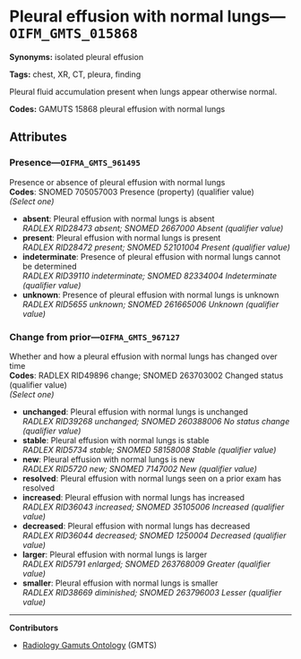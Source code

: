 # Pleural effusion with normal lungs—`OIFM_GMTS_015868`

**Synonyms:** isolated pleural effusion

**Tags:** chest, XR, CT, pleura, finding

Pleural fluid accumulation present when lungs appear otherwise normal.

**Codes:** GAMUTS 15868 pleural effusion with normal lungs

## Attributes

### Presence—`OIFMA_GMTS_961495`

Presence or absence of pleural effusion with normal lungs  
**Codes**: SNOMED 705057003 Presence (property) (qualifier value)  
*(Select one)*

- **absent**: Pleural effusion with normal lungs is absent  
_RADLEX RID28473 absent; SNOMED 2667000 Absent (qualifier value)_
- **present**: Pleural effusion with normal lungs is present  
_RADLEX RID28472 present; SNOMED 52101004 Present (qualifier value)_
- **indeterminate**: Presence of pleural effusion with normal lungs cannot be determined  
_RADLEX RID39110 indeterminate; SNOMED 82334004 Indeterminate (qualifier value)_
- **unknown**: Presence of pleural effusion with normal lungs is unknown  
_RADLEX RID5655 unknown; SNOMED 261665006 Unknown (qualifier value)_

### Change from prior—`OIFMA_GMTS_967127`

Whether and how a pleural effusion with normal lungs has changed over time  
**Codes**: RADLEX RID49896 change; SNOMED 263703002 Changed status (qualifier value)  
*(Select one)*

- **unchanged**: Pleural effusion with normal lungs is unchanged  
_RADLEX RID39268 unchanged; SNOMED 260388006 No status change (qualifier value)_
- **stable**: Pleural effusion with normal lungs is stable  
_RADLEX RID5734 stable; SNOMED 58158008 Stable (qualifier value)_
- **new**: Pleural effusion with normal lungs is new  
_RADLEX RID5720 new; SNOMED 7147002 New (qualifier value)_
- **resolved**: Pleural effusion with normal lungs seen on a prior exam has resolved  
- **increased**: Pleural effusion with normal lungs has increased  
_RADLEX RID36043 increased; SNOMED 35105006 Increased (qualifier value)_
- **decreased**: Pleural effusion with normal lungs has decreased  
_RADLEX RID36044 decreased; SNOMED 1250004 Decreased (qualifier value)_
- **larger**: Pleural effusion with normal lungs is larger  
_RADLEX RID5791 enlarged; SNOMED 263768009 Greater (qualifier value)_
- **smaller**: Pleural effusion with normal lungs is smaller  
_RADLEX RID38669 diminished; SNOMED 263796003 Lesser (qualifier value)_

---

**Contributors**

- [Radiology Gamuts Ontology](https://gamuts.net/) (GMTS)